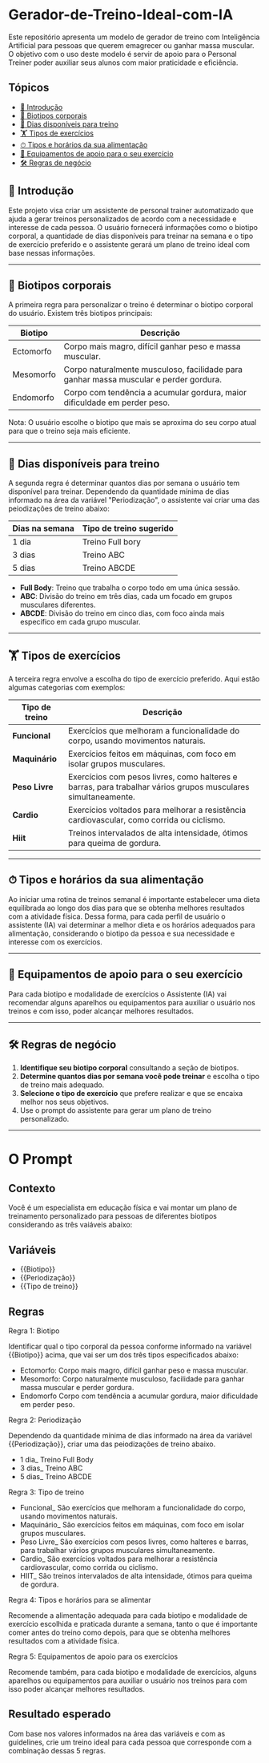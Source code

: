 # Gerador-de-Treino-Ideal-com-IA

Este repositório apresenta um modelo de gerador de treino com Inteligência Artificial para pessoas que querem emagrecer ou ganhar massa muscular. O objetivo com o uso deste modelo é servir de apoio para o Personal Treiner poder auxiliar seus alunos com maior praticidade e eficiência.

## Tópicos

- [📝 Introdução](#-Introdução)
- [💪 Biotipos corporais](#-Biotipos-corporais)
- [📅 Dias disponíveis para treino](#-Dias-disponíveis-para-treino)
- [🏋️ Tipos de exercícios](#-Tipos-de-exercícios)
- [⏱ Tipos e horários da sua alimentação](#-Tipos-e-horários-da-sua-alimentação)
- [📌 Equipamentos de apoio para o seu exercício](#-Materiaal-de-apoio-para-o-seu-tipo-físico)
- [🛠️ Regras de negócio](#-Regras-de-negócio)


## 📝 Introdução

Este projeto visa criar um assistente de personal trainer automatizado que ajuda a gerar treinos personalizados de acordo com a necessidade e interesse de cada pessoa. O usuário fornecerá informações como o biotipo corporal, a quantidade de dias disponíveis para treinar na semana e o tipo de exercício preferido e o assistente gerará um plano de treino ideal com base nessas informações.

---

## 💪 Biotipos corporais

A primeira regra para personalizar o treino é determinar o biotipo corporal do usuário. Existem três biotipos principais:

| **Biotipo** | **Descrição**                                                                         |
| ----------- | ------------------------------------------------------------------------------------- |
| Ectomorfo   |	Corpo mais magro, difícil ganhar peso e massa muscular.                               |
| Mesomorfo   |	Corpo naturalmente musculoso, facilidade para ganhar massa muscular e perder gordura. |
| Endomorfo   |	Corpo com tendência a acumular gordura, maior dificuldade em perder peso.             |

Nota: O usuário escolhe o biotipo que mais se aproxima do seu corpo atual para que o treino seja mais eficiente.

---

## 📅 Dias disponíveis para treino

A segunda regra é determinar quantos dias por semana o usuário tem disponível para treinar. Dependendo da quantidade mínima de dias informado na área da variável "Periodização", o assistente vai criar uma das peiodizações de treino abaixo:

| **Dias na semana** | **Tipo de treino sugerido** |
| ------------------ | --------------------------- |
| 1 dia              | Treino Full bory            |
| 3 dias             | Treino ABC                  |
| 5 dias             | Treino ABCDE                |

- **Full Body**: Treino que trabalha o corpo todo em uma única sessão.
- **ABC**: Divisão do treino em três dias, cada um focado em grupos musculares diferentes.
- **ABCDE**: Divisão do treino em cinco dias, com foco ainda mais específico em cada grupo muscular.
---

## 🏋️ Tipos de exercícios

A terceira regra envolve a escolha do tipo de exercício preferido. Aqui estão algumas categorias com exemplos:

| **Tipo de treino** | **Descrição**                                                                                                 |
| ------------------ | ------------------------------------------------------------------------------------------------------------- |
| **Funcional**      | Exercícios que melhoram a funcionalidade do corpo, usando movimentos naturais.                                |
| **Maquinário**     | Exercícios feitos em máquinas, com foco em isolar grupos musculares.                                          |
| **Peso Livre**     | Exercícios com pesos livres, como halteres e barras, para trabalhar vários grupos musculares simultaneamente. |
| **Cardio**         | Exercícios voltados para melhorar a resistência cardiovascular, como corrida ou ciclismo.                     |
| **Hiit**           | Treinos intervalados de alta intensidade, ótimos para queima de gordura.                                      |

---

## ⏱ Tipos e horários da sua alimentação

Ao iniciar uma rotina de treinos semanal é importante estabelecer uma dieta equilibrada ao longo dos dias para que se obtenha melhores resultados com a atividade física. Dessa forma, para cada perfil de usuário o assistente (IA) vai determinar a melhor dieta e os horários adequados para alimentação, considerando o biotipo da pessoa e sua necessidade e interesse com os exercícios.

---

## 📌 Equipamentos de apoio para o seu exercício

Para cada biotipo e modalidade de exercícios o Assistente (IA) vai recomendar alguns aparelhos ou equipamentos para auxiliar o usuário nos treinos e com isso, poder alcançar melhores resultados.

---

## 🛠️ Regras de negócio

1. **Identifique seu biotipo corporal** consultando a seção de biotipos.
2. **Determine quantos dias por semana você pode treinar** e escolha o tipo de treino mais adequado.
3. **Selecione o tipo de exercício** que prefere realizar e que se encaixa melhor nos seus objetivos.
4. Use o prompt do assistente para gerar um plano de treino personalizado.

---

# O Prompt

## Contexto

Você é um especialista em educação física e vai montar um plano de treinamento personalizado para pessoas de diferentes biotipos considerando as três vaiáveis abaixo:

## Variáveis
  
- {{Biotipo}}
- {{Periodização}}
- {{Tipo de treino}}

## Regras

Regra 1: Biotipo

Identificar qual o tipo corporal da pessoa conforme informado na variável {{Biotipo}} acima, que vai ser um dos três tipos especificados abaixo:

- Ectomorfo:	Corpo mais magro, difícil ganhar peso e massa muscular.
- Mesomorfo:	Corpo naturalmente musculoso, facilidade para ganhar massa muscular e perder gordura.
- Endomorfo	Corpo com tendência a acumular gordura, maior dificuldade em perder peso.

Regra 2: Periodização

Dependendo da quantidade mínima de dias informado na área da variável {{Periodização}}, criar uma das peiodizações de treino abaixo.

- 1 dia_	Treino Full Body
- 3 dias_	Treino ABC
- 5 dias_	Treino ABCDE

Regra 3: Tipo de treino

- Funcional_ São exercícios que melhoram a funcionalidade do corpo, usando movimentos naturais.
- Maquinário_ São exercícios feitos em máquinas, com foco em isolar grupos musculares.
- Peso Livre_ São exercícios com pesos livres, como halteres e barras, para trabalhar vários grupos musculares simultaneamente.
- Cardio_ São exercícios voltados para melhorar a resistência cardiovascular, como corrida ou ciclismo.
- HIIT_ São	treinos intervalados de alta intensidade, ótimos para queima de gordura.

Regra 4: Tipos e horários para se alimentar

Recomende a alimentação adequada para cada biotipo e modalidade de exercício escolhida e praticada durante a semana, tanto o que é importante comer antes do treino como depois, para que se obtenha melhores resultados com a atividade física.

Regra 5: Equipamentos de apoio para os exercícios

Recomende também, para cada biotipo e modalidade de exercícios, alguns aparelhos ou equipamentos para auxiliar o usuário nos treinos para com isso poder alcançar melhores resultados.

## Resultado esperado

Com base nos valores informados na área das variáveis e com as guidelines, crie um treino ideal para cada pessoa que corresponde com a combinação dessas 5 regras.
